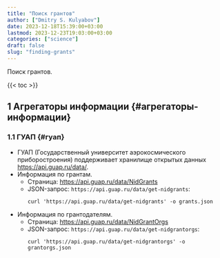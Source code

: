 ```yaml
---
title: "Поиск грантов"
author: ["Dmitry S. Kulyabov"]
date: 2023-12-18T15:39:00+03:00
lastmod: 2023-12-23T19:03:00+03:00
categories: ["science"]
draft: false
slug: "finding-grants"
---
```


Поиск грантов.

<!--more-->

{{< toc >}}


## <span class="section-num">1</span> Агрегаторы информации {#агрегаторы-информации}


### <span class="section-num">1.1</span> ГУАП {#гуап}

-   ГУАП (Государственный университет аэрокосмического приборостроения) поддерживает хранилище открытых данных <https://api.guap.ru/data/>.
-   Информация по грантам.
    -   Страница: <https://api.guap.ru/data/NidGrants>
    -   JSON-запрос: `https://api.guap.ru/data/get-nidgrants`:
        ```shell
        curl 'https://api.guap.ru/data/get-nidgrants' -o grants.json
        ```
-   Информация по грантодателям.
    -   Страница: <https://api.guap.ru/data/NidGrantOrgs>
    -   JSON-запрос: `https://api.guap.ru/data/get-nidgrantorgs`:
        ```shell
        curl 'https://api.guap.ru/data/get-nidgrantorgs' -o grantorgs.json
        ```
